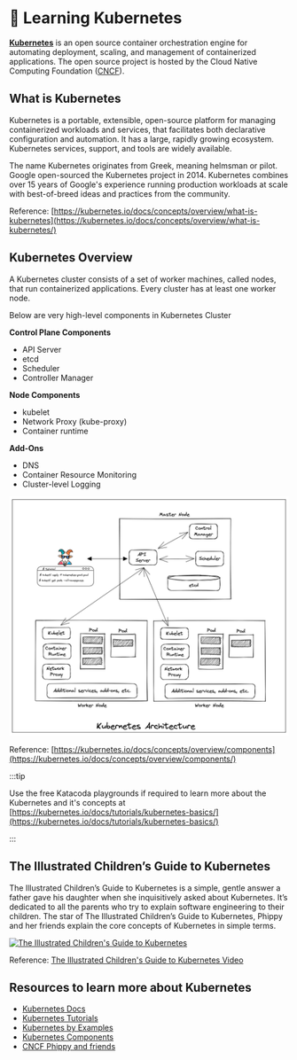 # 📖 Learning Kubernetes

[**Kubernetes**](https://kubernetes.io) is an open source container orchestration engine for automating deployment, scaling, and management of containerized applications. The open source project is hosted by the Cloud Native Computing Foundation ([CNCF](https://www.cncf.io/about)).

## What is Kubernetes

Kubernetes is a portable, extensible, open-source platform for managing containerized workloads and services, that facilitates both declarative configuration and automation. It has a large, rapidly growing ecosystem. Kubernetes services, support, and tools are widely available.

The name Kubernetes originates from Greek, meaning helmsman or pilot. Google open-sourced the Kubernetes project in 2014. Kubernetes combines over 15 years of Google's experience running production workloads at scale with best-of-breed ideas and practices from the community.

Reference: [https://kubernetes.io/docs/concepts/overview/what-is-kubernetes](https://kubernetes.io/docs/concepts/overview/what-is-kubernetes/)

## Kubernetes Overview

A Kubernetes cluster consists of a set of worker machines, called nodes, that run containerized applications. Every cluster has at least one worker node.

Below are very high-level components in Kubernetes Cluster

**Control Plane Components**

* API Server
* etcd
* Scheduler
* Controller Manager

**Node Components**

* kubelet
* Network Proxy (kube-proxy)
* Container runtime

**Add-Ons**

* DNS
* Container Resource Monitoring
* Cluster-level Logging

![Kubernetes Overview](images/kubernetes-architecture.png)

Reference: [https://kubernetes.io/docs/concepts/overview/components](https://kubernetes.io/docs/concepts/overview/components/)

:::tip

Use the free Katacoda playgrounds if required to learn more about the Kubernetes and it's concepts at [https://kubernetes.io/docs/tutorials/kubernetes-basics/](https://kubernetes.io/docs/tutorials/kubernetes-basics/)

:::

## The Illustrated Children’s Guide to Kubernetes

The Illustrated Children’s Guide to Kubernetes is a simple, gentle answer a father gave his daughter when she inquisitively asked about Kubernetes. It’s dedicated to all the parents who try to explain software engineering to their children. The star of The Illustrated Children’s Guide to Kubernetes, Phippy and her friends explain the core concepts of Kubernetes in simple terms.

[![The Illustrated Children's Guide to Kubernetes](https://img.youtube.com/vi/4ht22ReBjno/0.jpg)](https://www.youtube.com/watch?v=4ht22ReBjno)

Reference: [The Illustrated Children's Guide to Kubernetes Video](https://www.youtube.com/watch?v=4ht22ReBjno)

## Resources to learn more about Kubernetes

* [Kubernetes Docs](https://kubernetes.io/docs/home/)
* [Kubernetes Tutorials](https://kubernetes.io/docs/tutorials/)
* [Kubernetes by Examples](https://kubernetesbyexample.com/)
* [Kubernetes Components](https://kubernetes.io/docs/concepts/overview/components/)
* [CNCF Phippy and friends](https://www.cncf.io/phippy/)
